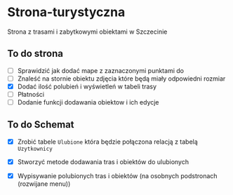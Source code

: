 # Strona-turystyczna
Strona z trasami i zabytkowymi obiektami w Szczecinie

## To do strona
- [ ] Sprawidzić jak dodać mape z zaznaczonymi punktami do 
- [ ] Znaleść na stornie obiektu zdjęcia które będą miały odpowiedni rozmiar
- [x] Dodać ilość polubień i wyświetleń w tabeli trasy
- [ ] Płatności
- [ ] Dodanie funkcji dodawania obiektow i ich edycje

## To do Schemat
- [x] Zrobić tabele `Ulubione` która będzie połączona relacją z tabelą `Uzytkownicy`
- [x] Stworzyć metode dodawania tras i obiektów do ulubionych
- [x] Wypisywanie polubionych tras i obiektów (na osobnych podstronach (rozwijane menu))


